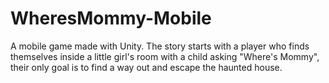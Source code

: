 # WheresMommy-Mobile
 A mobile game made with Unity. The story starts with a player who finds themselves inside a little girl's room with a child asking "Where's Mommy", their only goal is to find a way out and escape the haunted house.
